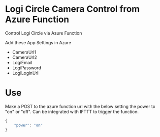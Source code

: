 # Logi Circle Camera Control from Azure Function
Control Logi Circle via Azure Function

Add these App Settings in Azure
* CameraUrl1
* CameraUrl2
* LogiEmail
* LogiPassword
* LogiLoginUrl

# Use
Make a POST to the azure function url with the below setting the power to "on" or "off". Can be integrated with IFTTT to trigger the function.

```javascript
{
    "power": "on"
}
```
